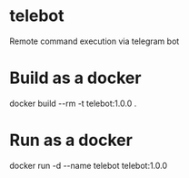 # telebot
Remote command execution via telegram bot

# Build as a docker
docker build --rm -t telebot:1.0.0 .

# Run as a docker 
docker run -d --name telebot telebot:1.0.0
